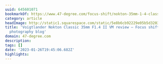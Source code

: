 ```yaml
---
uuid: 645601071
bookmarkOf: https://www.47-degree.com/focus-shift/nokton-35mm-1-4-classic-ii-review
category: article
headImage: http://static1.squarespace.com/static/5e8b6cb92229e05b5d320348/5e96fc1bc166a47008b60559/5e96fc3d1c923d689f20494f/1615031915911/Nokton+35mm+1-4+II+review-7.jpg?format=1500w
title: 'Voigtlander Nokton Classic 35mm F1.4 II VM review — Focus shift: a street
  photography blog'
domain: 47-degree.com
description:
tags: []
date: '2023-01-26T19:45:06.682Z'
highlights:
---
```



